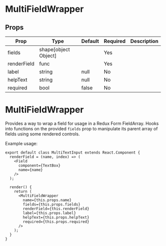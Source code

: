 MultiFieldWrapper
=================


Props
-----

Prop                  | Type     | Default                   | Required | Description
--------------------- | -------- | ------------------------- | -------- | -----------
fields|shape[object Object]||Yes|
renderField|func||Yes|
label|string|null|No|
helpText|string|null|No|
required|bool|false|No|

# MultiFieldWrapper

Provides a way to wrap a field for usage in a Redux Form FieldArray. Hooks into functions on the provided `fields` prop to manipulate its parent array of fields using some rendered controls.

Example usage:

```
export default class MultiTextInput extends React.Component {
  renderField = (name, index) => (
    <Field
      component={TextBox}
      name={name}
    />
  );

  render() {
    return (
      <MultiFieldWrapper
        name={this.props.name}
        fields={this.props.fields}
        renderField={this.renderField}
        label={this.props.label}
        helpText={this.props.helpText}
        required={this.props.required}
      />
    );
  }
}
```

